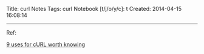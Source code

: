 Title: curl Notes
Tags: curl
Notebook [t/j/o/y/c]: t
Created: 2014-04-15 16:08:14

------

Ref:

[9 uses for cURL worth knowing](http://httpkit.com/resources/HTTP-from-the-Command-Line/)

